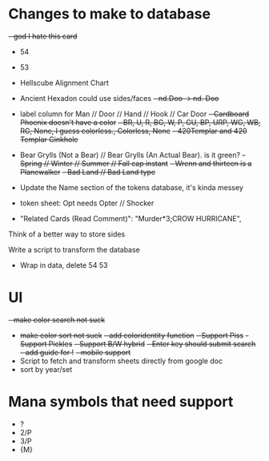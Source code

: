 # Changes to make to database
~~- god I hate this card~~
- 54
- 53
- Hellscube Alignment Chart
- Ancient Hexadon could use sides/faces
~~- nd.Doo -> nd. Doo~~
- label column for Man // Door // Hand // Hook // Car Door
~~- Cardboard Phoenix doesn't have a color~~
~~- BR, U, R, BG, W, P, GU, BP, URP, WG, WB, RG, None, I guess colorless., Colorless, None~~
~~- 420Templar and 420 Templar Ginkhole~~
- Bear Grylls (Not a Bear) // Bear Grylls (An Actual Bear). is it green?
~~- Spring // Winter // Summer // Fall cap instant~~
~~- Wrenn and thirteen is a Planewalker~~
~~- Bad Land // Bad Land type~~
- Update the Name section of the tokens database, it's kinda messey

- token sheet: Opt needs Opter // Shocker
- "Related Cards (Read Comment)": "Murder*3;CROW HURRICANE",


Think of a better way to store sides

Write a script to transform the database
- Wrap in data, delete 54 53


# UI
~~- make color search not suck~~
- ~~make color sort not suck~~
~~- add coloridentity function~~
~~- Support Piss~~
~~-Support Pickles~~
~~- Support B/W hybrid~~
~~- Enter key should submit search~~
~~- add guide for !~~
~~- mobile support~~
- Script to fetch and transform sheets directly from google doc
- sort by year/set

# Mana symbols that need support
- ?
- 2/P
- 3/P
- {M} 